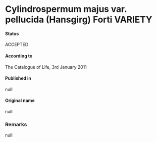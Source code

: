 # Cylindrospermum majus var. pellucida (Hansgirg) Forti VARIETY

#### Status
ACCEPTED

#### According to
The Catalogue of Life, 3rd January 2011

#### Published in
null

#### Original name
null

### Remarks
null
